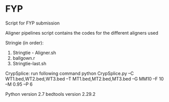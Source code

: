# FYP
Script for FYP submission

Aligner pipelines script contains the codes for the different aligners used

Stringie (in order):
1. Stringtie - Aligner.sh
2. ballgown.r
3. Stringtie-last.sh

CrypSplice:
run following command 
python CrypSplice.py –C WT1.bed,WT2.bed,WT3.bed –T MT1.bed,MT2.bed,MT3.bed –G MM10 –F 10 –M 0.95 –P 6

Python version 2.7
bedtools version 2.29.2
